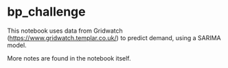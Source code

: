 # bp_challenge

This notebook uses data from Gridwatch (https://www.gridwatch.templar.co.uk/) to predict demand, using a SARIMA model.

More notes are found in the notebook itself.
